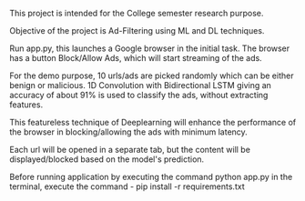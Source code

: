 This project is intended for the College semester research purpose.

Objective of the project is Ad-Filtering using ML and DL techniques.

Run app.py, this launches a Google browser in the initial task.
The browser has a button Block/Allow Ads, which will start streaming of the ads.

For the demo purpose, 10 urls/ads are picked randomly which can be either benign or malicious.
1D Convolution with Bidirectional LSTM giving an accuracy of about 91% is used to classify the ads, without extracting features.

This featureless technique of Deeplearning will enhance the performance of the browser in blocking/allowing the ads with minimum latency.

Each url will be opened in a separate tab, but the content will be displayed/blocked based on the model's prediction.

Before running application by executing the command python app.py in the terminal, execute the command - pip install -r requirements.txt